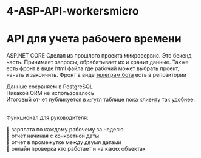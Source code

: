# 4-ASP-API-workersmicro

# API для учета рабочего времени

ASP.NET CORE
Сделал из прошлого проекта микросервис. Это бекенд часть. Принимает запросы, обрабатывает их и хранит данные.
Также есть фронт в виде html файла где рабочий может выбрать проект, начать и закончить.
Фронт в виде [телеграм бота](https://github.com/Millton8/4.1-microbot) есть в репозитории 
<div> 
 Данные сохраняем в PostgreSQL<br />
  Никакой ORM не использовалось<br />
 Итоговый отчет публикуется в <img src="https://www.clipartmax.com/png/small/281-2811607_google-sheets-google-sheets-icon-png.png" title="Git" **alt="Git" width="10" height="10"/>гугл таблице пока клиенту так удобнее. <br />
<div>
  <br>
<p>Функционал для руководителя:</p>

 :small_blue_diamond: зарплата по каждому рабочему за неделю<br />
 :small_blue_diamond: отчет начиная с конкретной даты<br />
 :small_blue_diamond: отчет в промежутке между двумя датами<br />
 :small_blue_diamond: онлайн проверка кто работает и на каких объектах<br />
  </div>

